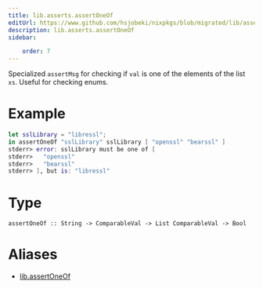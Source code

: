 ```yaml
---
title: lib.asserts.assertOneOf
editUrl: https://www.github.com/hsjobeki/nixpkgs/blob/migrated/lib/asserts.nix#L56C5
description: lib.asserts.assertOneOf
sidebar:

    order: 7
---
```


Specialized `assertMsg` for checking if `val` is one of the elements
of the list `xs`. Useful for checking enums.

# Example

```nix
let sslLibrary = "libressl";
in assertOneOf "sslLibrary" sslLibrary [ "openssl" "bearssl" ]
stderr> error: sslLibrary must be one of [
stderr>   "openssl"
stderr>   "bearssl"
stderr> ], but is: "libressl"
```

# Type

```
assertOneOf :: String -> ComparableVal -> List ComparableVal -> Bool
```


# Aliases

- [lib.assertOneOf](/nix-doc-comments/reference/lib/lib-assertoneof)


